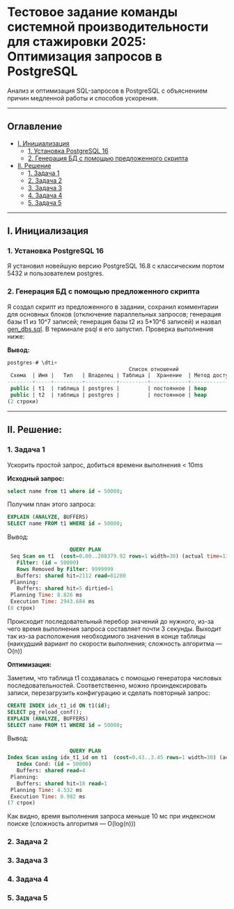 # Тестовое задание команды системной производительности для стажировки 2025: Оптимизация запросов в PostgreSQL

Анализ и оптимизация SQL-запросов в PostgreSQL с объяснением причин медленной работы и способов ускорения.

---

## Оглавление

- [I. Инициализация](#i-ициализация)
  - [1. Установка PostgreSQL 16](#1-установка-postgresql-16)
  - [2. Генерация БД с помощью предложенного скрипта](#2-генерация-бд-с-помощью-предложенного-скрипта)
- [II. Решение](#ii-решение)
  - [1. Задача 1](#1-задача-1)
  - [2. Задача 2](#2-задача-2)
  - [3. Задача 3](#3-задача-3)
  - [4. Задача 4](#4-задача-4)
  - [5. Задача 5](#5-задача-5)

---

## I. Инициализация

### 1. Установка PostgreSQL 16

Я установил новейшую версию PostgreSQL 16.8 с классическим портом 5432 и пользователем postgres.

### 2. Генерация БД с помощью предложенного скрипта

Я создал скрипт из предложенного в задании, сохранил комментарии для основных блоков (отключение параллельных запросов; генерация базы t1 из 10^7 записей; генерация базы t2 из 5*10^6 записей) и назвал [gen_dbs.sql](gen_dbs.sql). 
В терминале psql я его запустил. Проверка выполнения ниже:

**Вывод:**

```sql
postgres-# \dti+
                                       Список отношений
 Схема  | Имя |   Тип   | Владелец | Таблица |  Хранение  | Метод доступа | Размер | Описание
--------+-----+---------+----------+---------+------------+---------------+--------+----------
 public | t1  | таблица | postgres |         | постоянное | heap          | 652 MB |
 public | t2  | таблица | postgres |         | постоянное | heap          | 249 MB |
(2 строки)
```

---

## II. Решение:

### 1. Задача 1

Ускорить простой запроc, добиться времени выполнения < 10ms

**Исходный запрос:**

``` sql
select name from t1 where id = 50000;
```
Получим план этого запроса:

``` sql
EXPLAIN (ANALYZE, BUFFERS)
SELECT name FROM t1 WHERE id = 50000;
```

Вывод:

```sql
                    QUERY PLAN
 Seq Scan on t1  (cost=0.00..208379.92 rows=1 width=30) (actual time=13.877..2941.615 rows=1 loops=1)
   Filter: (id = 50000)
   Rows Removed by Filter: 9999999
   Buffers: shared hit=2112 read=81280
 Planning:
   Buffers: shared hit=5 dirtied=1
 Planning Time: 8.826 ms
 Execution Time: 2943.684 ms
(8 строк)
```

Происходит последовательный перебор значений до нужного, из-за чего время выполнения запроса составляет почти 3 секунды. Выходит так из-за расположения необходимого значения в конце таблицы (наихудший вариант по скорости выполнения; сложность алгоритма — O(n))

**Оптимизация:**

Заметим, что таблица t1 создавалась с помощью генератора числовых последовательностей. Соответственно, можно проиндексировать записи, перезагрузить конфигурацию и сделать повторный запрос:

```sql
CREATE INDEX idx_t1_id ON t1(id);
SELECT pg_reload_conf();
EXPLAIN (ANALYZE, BUFFERS)
SELECT name FROM t1 WHERE id = 50000;
```

Вывод:

```sql
                    QUERY PLAN
Index Scan using idx_t1_id on t1  (cost=0.43..3.45 rows=1 width=30) (actual time=0.524..0.528 rows=1 loops=1)
   Index Cond: (id = 50000)
   Buffers: shared read=4
 Planning:
   Buffers: shared hit=18 read=1
 Planning Time: 4.532 ms
 Execution Time: 0.982 ms
(7 строк)
```
Как видно, время выполнения запроса меньше 10 мс при индексном поиске (сложность алгоритмя — O(log(n)))

### 2. Задача 2

### 3. Задача 3

### 4. Задача 4

### 5. Задача 5

```sql
```